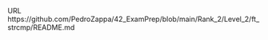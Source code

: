 <?xml version="1.0" encoding="UTF-8"?>
<!DOCTYPE plist PUBLIC "-//Apple//DTD PLIST 1.0//EN" "http://www.apple.com/DTDs/PropertyList-1.0.dtd">
<plist version="1.0">
<dict>
	<key>URL</key>
	<string>https://github.com/PedroZappa/42_ExamPrep/blob/main/Rank_2/Level_2/ft_strcmp/README.md</string>
</dict>
</plist>
